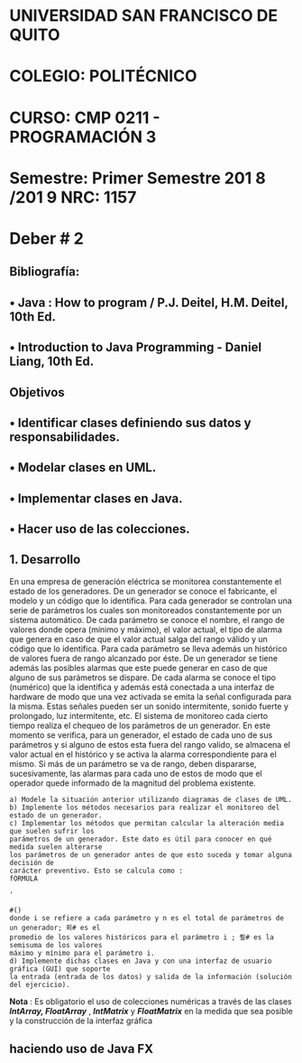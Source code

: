 # UNIVERSIDAD SAN FRANCISCO DE QUITO

# COLEGIO: POLITÉCNICO

# CURSO: CMP 0211 - PROGRAMACIÓN 3

# Semestre: Primer Semestre 201 8 /201 9 NRC: 1157

# Deber # 2

## Bibliografía:

## • Java : How to program / P.J. Deitel, H.M. Deitel, 10th Ed.

## • Introduction to Java Programming - Daniel Liang, 10th Ed.

## Objetivos

## • Identificar clases definiendo sus datos y responsabilidades.

## • Modelar clases en UML.

## • Implementar clases en Java.

## • Hacer uso de las colecciones.

## 1. Desarrollo

En una empresa de generación eléctrica se monitorea constantemente el estado de los generadores.
De un generador se conoce el fabricante, el modelo y un código que lo identifica. Para cada
generador se controlan una serie de parámetros los cuales son monitoreados constantemente por
un sistema automático. De cada parámetro se conoce el nombre, el rango de valores donde opera
(mínimo y máximo), el valor actual, el tipo de alarma que genera en caso de que el valor actual salga
del rango válido y un código que lo identifica. Para cada parámetro se lleva además un histórico de
valores fuera de rango alcanzado por éste.
De un generador se tiene además las posibles alarmas que este puede generar en caso de que
alguno de sus parámetros se dispare. De cada alarma se conoce el tipo (numérico) que la identifica
y además está conectada a una interfaz de hardware de modo que una vez activada se emita la
señal configurada para la misma. Estas señales pueden ser un sonido intermitente, sonido fuerte y
prolongado, luz intermitente, etc.
El sistema de monitoreo cada cierto tiempo realiza el chequeo de los parámetros de un generador.
En este momento se verifica, para un generador, el estado de cada uno de sus parámetros y si
alguno de estos esta fuera del rango valido, se almacena el valor actual en el histórico y se activa la
alarma correspondiente para el mismo. Si más de un parámetro se va de rango, deben dispararse,
sucesivamente, las alarmas para cada uno de estos de modo que el operador quede informado de
la magnitud del problema existente.

```
a) Modele la situación anterior utilizando diagramas de clases de UML.
b) Implemente los métodos necesarios para realizar el monitoreo del estado de un generador.
c) Implementar los métodos que permitan calcular la alteración media que suelen sufrir los
parámetros de un generador. Este dato es útil para conocer en qué medida suelen alterarse
los parámetros de un generador antes de que esto suceda y tomar alguna decisión de
carácter preventivo. Esto se calcula como :
fORMULA
```
```
'
```
```
#()
donde i se refiere a cada parámetro y n es el total de parámetros de un generador; 푀# es el
promedio de los valores históricos para el parámetro i ; 푚# es la semisuma de los valores
máximo y mínimo para el parámetro i.
d) Implemente dichas clases en Java y con una interfaz de usuario gráfica (GUI) que soporte
la entrada (entrada de los datos) y salida de la información (solución del ejercicio).
```
**Nota** : Es obligatorio el uso de colecciones numéricas a través de las clases **_IntArray, FloatArray_** ,
**_IntMatrix_** y **_FloatMatrix_** en la medida que sea posible y la construcción de la interfaz gráfica

## haciendo uso de Java FX


